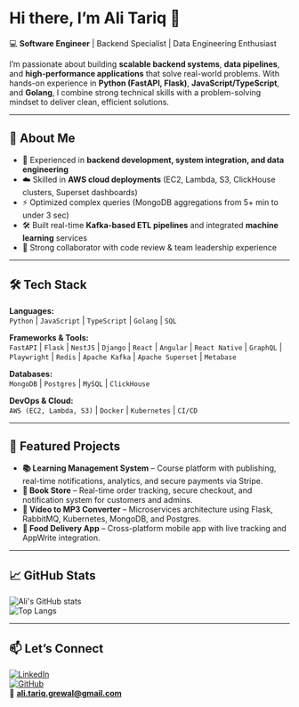# Hi there, I’m Ali Tariq 👋

💻 **Software Engineer** | Backend Specialist | Data Engineering Enthusiast  

I’m passionate about building **scalable backend systems**, **data pipelines**, and **high-performance applications** that solve real-world problems. With hands-on experience in **Python (FastAPI, Flask)**, **JavaScript/TypeScript**, and **Golang**, I combine strong technical skills with a problem-solving mindset to deliver clean, efficient solutions.  

---

## 🚀 About Me  
- 🎯 Experienced in **backend development, system integration, and data engineering**  
- ☁️ Skilled in **AWS cloud deployments** (EC2, Lambda, S3, ClickHouse clusters, Superset dashboards)  
- ⚡ Optimized complex queries (MongoDB aggregations from 5+ min to under 3 sec)  
- 🛠 Built real-time **Kafka-based ETL pipelines** and integrated **machine learning** services  
- 🤝 Strong collaborator with code review & team leadership experience  

---

## 🛠 Tech Stack  

**Languages:**  
`Python` | `JavaScript` | `TypeScript` | `Golang` | `SQL`  

**Frameworks & Tools:**  
`FastAPI` | `Flask` | `NestJS` | `Django` | `React` | `Angular` | `React Native` | `GraphQL` | `Playwright` | `Redis` | `Apache Kafka` | `Apache Superset` | `Metabase`  

**Databases:**  
`MongoDB` | `Postgres` | `MySQL` | `ClickHouse`  

**DevOps & Cloud:**  
`AWS (EC2, Lambda, S3)` | `Docker` | `Kubernetes` | `CI/CD`  

---

## 📌 Featured Projects  

- **📚 Learning Management System** – Course platform with publishing, real-time notifications, analytics, and secure payments via Stripe.  
- **📖 Book Store** – Real-time order tracking, secure checkout, and notification system for customers and admins.  
- **🎵 Video to MP3 Converter** – Microservices architecture using Flask, RabbitMQ, Kubernetes, MongoDB, and Postgres.  
- **🍔 Food Delivery App** – Cross-platform mobile app with live tracking and AppWrite integration.  

---

## 📈 GitHub Stats  

![Ali's GitHub stats](https://github-readme-stats.vercel.app/api?username=DevByAli&show_icons=true&theme=tokyonight)  
![Top Langs](https://github-readme-stats.vercel.app/api/top-langs/?username=DevByAli&layout=compact&theme=tokyonight)  

---

## 📫 Let’s Connect  
[![LinkedIn](https://img.shields.io/badge/LinkedIn-Connect-blue)](https://linkedin.com/in/ali-tariq-grewal)  
[![GitHub](https://img.shields.io/badge/GitHub-Follow-black)](https://github.com/DevByAli)  
📧 **ali.tariq.grewal@gmail.com**  
